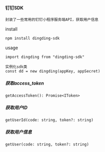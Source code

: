 #### 钉钉SDK

`封装了一些常用的钉钉小程序服务端API，获取用户信息`

install

```
npm install dingding-sdk
```

usage

```
import dingding from "dingding-sdk"

实例化sdk类
const dd = new dingding(appKey, appSecret)
```

##### 获取access_token

```
getAccessToken(): Promise<IToken>
```
##### 获取用户ID

```
getUserId(code: string, token?: string)
```

##### 获取用户信息

```
getUser(code: string, token?: string)
```